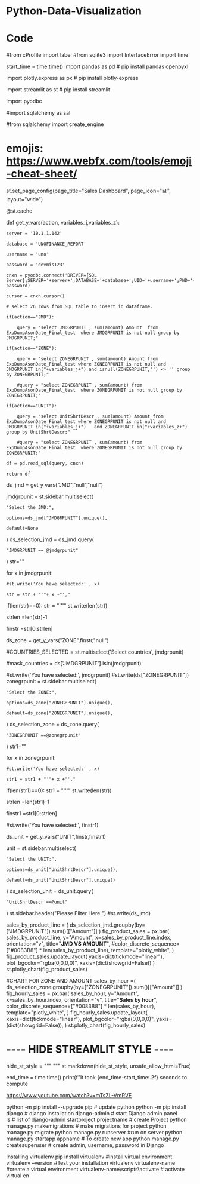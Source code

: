 # Python-Data-Visualization

# Code


#from cProfile import label
#from sqlite3 import InterfaceError
import time

start_time = time.time()
import pandas as pd  # pip install pandas openpyxl

import plotly.express as px  # pip install plotly-express

import streamlit as st  # pip install streamlit

import pyodbc

#import sqlalchemy as sal

#from sqlalchemy import create_engine

# emojis: https://www.webfx.com/tools/emoji-cheat-sheet/

st.set_page_config(page_title="Sales Dashboard", page_icon=":bar_chart:", layout="wide")

@st.cache

def get_y_vars(action, variables_j,variables_z):

    server = '10.1.1.142'

    database = 'UNOFINANCE_REPORT'

    username = 'uno'

    password = 'devmis123'  

    cnxn = pyodbc.connect('DRIVER={SQL Server};SERVER='+server+';DATABASE='+database+';UID='+username+';PWD='+ password)

    cursor = cnxn.cursor()

    # select 26 rows from SQL table to insert in dataframe.

    if(action=="JMD"):

        query = "select JMDGRPUNIT , sum(amount) Amount  from  ExpDumpAsonDate_Final_test  where JMDGRPUNIT is not null group by JMDGRPUNIT;"

    if(action=="ZONE"):

        query = "select ZONEGRPUNIT , sum(amount) Amount from  ExpDumpAsonDate_Final_test where ZONEGRPUNIT is not null and JMDGRPUNIT in("+variables_j+") and isnull(ZONEGRPUNIT,'') <> '' group by ZONEGRPUNIT;"

        #query = "select ZONEGRPUNIT , sum(amount) from  ExpDumpAsonDate_Final_test  where ZONEGRPUNIT is not null group by ZONEGRPUNIT;"

    if(action=="UNIT"):

        query = "select UnitShrtDescr , sum(amount) Amount from  ExpDumpAsonDate_Final_test where ZONEGRPUNIT is not null and JMDGRPUNIT in("+variables_j+")   and ZONEGRPUNIT in("+variables_z+") group by UnitShrtDescr;"

        #query = "select ZONEGRPUNIT , sum(amount) from  ExpDumpAsonDate_Final_test  where ZONEGRPUNIT is not null group by ZONEGRPUNIT;"
    
    df = pd.read_sql(query, cnxn)

    return df

ds_jmd = get_y_vars("JMD","null","null")

jmdgrpunit = st.sidebar.multiselect(

    "Select the JMD:",
    
    options=ds_jmd["JMDGRPUNIT"].unique(),

    default=None

)
ds_selection_jmd = ds_jmd.query(

    "JMDGRPUNIT == @jmdgrpunit"
)
str=""

for x in jmdgrpunit:

    #st.write('You have selected:' , x)

    str = str + "'"+ x +"',"
if(len(str)==0):
    str = "'''"
st.write(len(str))

strlen =len(str)-1

finstr =str[0:strlen]

ds_zone = get_y_vars("ZONE",finstr,"null")

#COUNTRIES_SELECTED = st.multiselect('Select countries', jmdgrpunit)

#mask_countries = ds['JMDGRPUNIT'].isin(jmdgrpunit)

#st.write('You have selected:', jmdgrpunit)
#st.write(ds["ZONEGRPUNIT"])
zonegrpunit = st.sidebar.multiselect(

    "Select the ZONE:",

    options=ds_zone["ZONEGRPUNIT"].unique(),

    default=ds_zone["ZONEGRPUNIT"].unique(),

)
ds_selection_zone = ds_zone.query(

    "ZONEGRPUNIT ==@zonegrpunit"
)
str1=""

for x in zonegrpunit:

    #st.write('You have selected:' , x)

    str1 = str1 + "'"+ x +"',"
if(len(str1)==0):
    str1 = "'''"
st.write(len(str))

strlen =len(str1)-1    

finstr1 =str1[0:strlen]

#st.write('You have selected:', finstr1)

ds_unit = get_y_vars("UNIT",finstr,finstr1)

unit = st.sidebar.multiselect(

    "Select the UNIT:",

    options=ds_unit["UnitShrtDescr"].unique(),

    default=ds_unit["UnitShrtDescr"].unique()

)
ds_selection_unit = ds_unit.query(

    "UnitShrtDescr ==@unit"

)
st.sidebar.header("Please Filter Here:")
#st.write(ds_jmd)
 
sales_by_product_line = (
    ds_selection_jmd.groupby(by=["JMDGRPUNIT"]).sum()[["Amount"]] 
)
fig_product_sales = px.bar(
    sales_by_product_line,
    y="Amount",
    x=sales_by_product_line.index,
    orientation="v",
    title="<b>JMD VS AMOUNT</b>",
    #color_discrete_sequence=["#0083B8"] * len(sales_by_product_line),
    template="plotly_white",
)
fig_product_sales.update_layout(
    yaxis=dict(tickmode="linear"),
    plot_bgcolor="rgba(0,0,0,0)",
    xaxis=(dict(showgrid=False))
)
st.plotly_chart(fig_product_sales)

#CHART FOR ZONE AND AMOUNT 
sales_by_hour =(
     ds_selection_zone.groupby(by=["ZONEGRPUNIT"]).sum()[["Amount"]] 
)
fig_hourly_sales = px.bar(
    sales_by_hour,
    y="Amount",
    x=sales_by_hour.index,
    orientation="v",
    title="<b>Sales by hour</b>",
    color_discrete_sequence=["#0083B8"] * len(sales_by_hour),
    template="plotly_white",
)
fig_hourly_sales.update_layout(
    xaxis=dict(tickmode="linear"),
    plot_bgcolor="rgba(0,0,0,0)",
    yaxis=(dict(showgrid=False)),
)
st.plotly_chart(fig_hourly_sales)

 

# ---- HIDE STREAMLIT STYLE ----
hide_st_style = """
            <style>
            #MainMenu {visibility: hidden;}
            footer {visibility: hidden;}
            header {visibility: hidden;}
            </style>
            """
st.markdown(hide_st_style, unsafe_allow_html=True)

end_time = time.time()
print(f"It took {end_time-start_time:.2f} seconds to compute




https://www.youtube.com/watch?v=mTsZL-VmRVE





python -m pip install --upgrade pip                          # update python
python -m pip install django                                        # django installation
django-admin                                                                    # start Django admin panel                          
ls                                                                                             # list of 
django-admin startproject projectname                 # create Project
python manage.py makemigrations                         # make migrations for project
python manage.py migrate
python manage.py runserver                                     #run on server
python manage.py startapp appname                    # To create new app
python manage.py createsuperuser                        # create admin, username, password in Django


Installing virtualenv
pip install virtualenv                                                       #install virtual environment
virtualenv –version                                                       #Test your installation
virtualenv virtualenv-name                                               #create a virtual environment
virtualenv-name\scripts\activate                                   # activate virtual en
